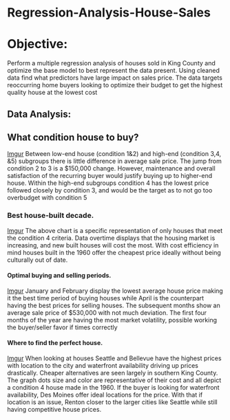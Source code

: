 # Regression-Analysis-House-Sales
# Objective: 
Perform a multiple regression analysis of houses sold in King County and optimize the base model to best represent the data present. Using cleaned data find what predictors have large impact on sales price. The data targets reoccurring home buyers looking to optimize their budget to get the highest quality house at the lowest cost
## Data Analysis:
## What condition house to buy?
[Imgur](https://i.imgur.com/M4X7BrA.png)
Between low-end house (condition 1&2) and high-end (condition 3,4, &5) subgroups there is little difference in average sale price. The jump from condition 2 to 3 is a $150,000 change. However, maintenance and overall satisfaction of the recurring buyer would justify buying up to higher-end house. Within the high-end subgroups condition 4 has the lowest price followed closely by condition 3, and would be the target as to not go too overbudget with condition 5
### Best house-built decade.
[Imgur](https://i.imgur.com/8I5iw88.png)
The above chart is a specific representation of only houses that meet the condition 4 criteria. Data overtime displays that the housing market is increasing, and new built houses will cost the most. With cost efficiency in mind houses built in the 1960 offer the cheapest price ideally without being culturally out of date.
#### Optimal buying and selling periods.
[Imgur](https://i.imgur.com/qRD1Lkb.png)
January and February display the lowest average house price making it the best time period of buying houses while April is the counterpart having the best prices for selling houses. The subsequent months show an average sale price of $530,000 with not much deviation. The first four months of the year are having the most market volatility, possible working the buyer/seller favor if times correctly 
#### Where to find the perfect house.
[Imgur](https://i.imgur.com/KKJOcuT.png)
When looking at houses Seattle and Bellevue have the highest prices with location to the city and waterfront availability driving up prices drastically. Cheaper alternatives are seen largely in southern King County. The graph dots size and color are representative of their cost and all depict a condition 4 house made in the 1960. If the buyer is looking for waterfront availability, Des Moines offer ideal locations for the price. With that if location is an issue, Renton closer to the larger cities like Seattle while still having competitive house prices.

